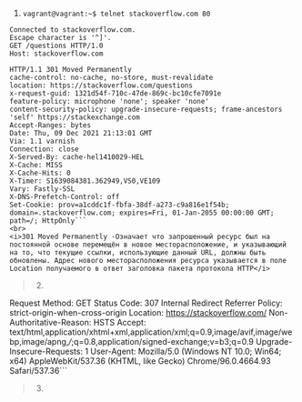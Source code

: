 1. `vagrant@vagrant:~$ telnet stackoverflow.com 80`
```Trying 151.101.65.69...
Connected to stackoverflow.com.
Escape character is '^]'.
GET /questions HTTP/1.0
Host: stackoverflow.com

HTTP/1.1 301 Moved Permanently
cache-control: no-cache, no-store, must-revalidate
location: https://stackoverflow.com/questions
x-request-guid: 1321d54f-710c-47de-869c-bc10cfe7091e
feature-policy: microphone 'none'; speaker 'none'
content-security-policy: upgrade-insecure-requests; frame-ancestors 'self' https://stackexchange.com
Accept-Ranges: bytes
Date: Thu, 09 Dec 2021 21:13:01 GMT
Via: 1.1 varnish
Connection: close
X-Served-By: cache-hel1410029-HEL
X-Cache: MISS
X-Cache-Hits: 0
X-Timer: S1639084381.362949,VS0,VE109
Vary: Fastly-SSL
X-DNS-Prefetch-Control: off
Set-Cookie: prov=a1cddc1f-fbfa-38df-a273-c9a816e1f54b; domain=.stackoverflow.com; expires=Fri, 01-Jan-2055 00:00:00 GMT; path=/; HttpOnly```
<br>
<i>301 Moved Permanently -Означает что запрошенный ресурс был на постоянной основе перемещён в новое месторасположение, и указывающий на то, что текущие ссылки, использующие данный URL, должны быть обновлены. Адрес нового месторасположения ресурса указывается в поле Location получаемого в ответ заголовка пакета протокола HTTP</i>
```

> 2. ```Request URL: http://stackoverflow.com/
Request Method: GET
Status Code: 307 Internal Redirect
Referrer Policy: strict-origin-when-cross-origin
Location: https://stackoverflow.com/
Non-Authoritative-Reason: HSTS
Accept: text/html,application/xhtml+xml,application/xml;q=0.9,image/avif,image/webp,image/apng,*/*;q=0.8,application/signed-exchange;v=b3;q=0.9
Upgrade-Insecure-Requests: 1
User-Agent: Mozilla/5.0 (Windows NT 10.0; Win64; x64) AppleWebKit/537.36 (KHTML, like Gecko) Chrome/96.0.4664.93 Safari/537.36```
<img scr="8.jpg">
> 3. 